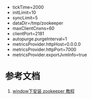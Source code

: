 -  tickTime=2000
- initLimit=10
- syncLimit=5
- dataDir=/tmp/zookeeper
- maxClientCnxns=60
- clientPort=2181
- autopurge.purgeInterval=1
- metricsProvider.httpHost=0.0.0.0
- metricsProvider.httpPort=7000
- metricsProvider.exportJvmInfo=true

# 参考文档

1.  [window下安装 zookeeper 教程](https://blog.csdn.net/m0_62866192/article/details/121786303)